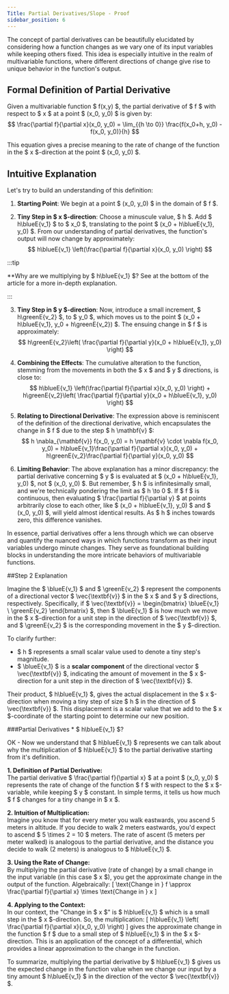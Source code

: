 ```yaml
---
Title: Partial Derivatives/Slope - Proof
sidebar_position: 6
---
```


The concept of partial derivatives can be beautifully elucidated by considering how a function changes as we vary one of its input variables while keeping others fixed. This idea is especially intuitive in the realm of multivariable functions, where different directions of change give rise to unique behavior in the function's output.

## Formal Definition of Partial Derivative

Given a multivariable function $ f(x,y) $, the partial derivative of $ f $ with respect to $ x $ at a point $ (x_0, y_0) $ is given by:
$$
\frac{\partial f}{\partial x}(x_0, y_0) = \lim_{{h \to 0}} \frac{f(x_0+h, y_0) - f(x_0, y_0)}{h}
$$

This equation gives a precise meaning to the rate of change of the function in the $ x $-direction at the point $ (x_0, y_0) $.

## Intuitive Explanation

Let's try to build an understanding of this definition:

1. **Starting Point**: We begin at a point $ (x_0, y_0) $ in the domain of $ f $.

2. **Tiny Step in $ x $-direction**: Choose a minuscule value, $ h $. Add $ h\blueE{v_1} $ to $ x_0 $, translating to the point $ (x_0 + h\blueE{v_1}, y_0) $. From our understanding of partial derivatives, the function's output will now change by approximately:
   $$
   h\blueE{v_1} \left(\frac{\partial f}{\partial x}(x_0, y_0) \right)
   $$

:::tip

**Why are we multiplying by $ h\blueE{v_1} $?
See at the bottom of the article for a more in-depth explanation.

:::

3. **Tiny Step in $ y $-direction**: Now, introduce a small increment, $ h\greenE{v_2} $, to $ y_0 $, which moves us to the point $ (x_0 + h\blueE{v_1}, y_0 + h\greenE{v_2}) $. The ensuing change in $ f $ is approximately:
   $$
   h\greenE{v_2}\left( \frac{\partial f}{\partial y}(x_0 + h\blueE{v_1}, y_0) \right)
   $$

4. **Combining the Effects**: The cumulative alteration to the function, stemming from the movements in both the $ x $ and $ y $ directions, is close to:
   $$
   h\blueE{v_1} \left(\frac{\partial f}{\partial x}(x_0, y_0) \right) + h\greenE{v_2}\left( \frac{\partial f}{\partial y}(x_0 + h\blueE{v_1}, y_0) \right)
   $$

5. **Relating to Directional Derivative**: The expression above is reminiscent of the definition of the directional derivative, which encapsulates the change in $ f $ due to the step $ h \mathbf{v} $:
   $$
   h \nabla_{\mathbf{v}} f(x_0, y_0) = h \mathbf{v} \cdot \nabla f(x_0, y_0) = h\blueE{v_1}\frac{\partial f}{\partial x}(x_0, y_0) + h\greenE{v_2}\frac{\partial f}{\partial y}(x_0, y_0)
   $$

6. **Limiting Behavior**: The above explanation has a minor discrepancy: the partial derivative concerning $ y $ is evaluated at $ (x_0 + h\blueE{v_1}, y_0) $, not $ (x_0, y_0) $. But remember, $ h $ is infinitesimally small, and we're technically pondering the limit as $ h \to 0 $. If $ f $ is continuous, then evaluating $ \frac{\partial f}{\partial y} $ at points arbitrarily close to each other, like $ (x_0 + h\blueE{v_1}, y_0) $ and $ (x_0, y_0) $, will yield almost identical results. As $ h $ inches towards zero, this difference vanishes.

In essence, partial derivatives offer a lens through which we can observe and quantify the nuanced ways in which functions transform as their input variables undergo minute changes. They serve as foundational building blocks in understanding the more intricate behaviors of multivariable functions.

##Step 2 Explanation

Imagine the $ \blueE{v_1} $ and $ \greenE{v_2} $ represent the components of a directional vector $ \vec{\textbf{v}} $ in the $ x $ and $ y $ directions, respectively. Specifically, if $ \vec{\textbf{v}} = \begin{bmatrix} \blueE{v_1} \\ \greenE{v_2} \end{bmatrix} $, then $ \blueE{v_1} $ is how much we move in the $ x $-direction for a unit step in the direction of $ \vec{\textbf{v}} $, and $ \greenE{v_2} $ is the corresponding movement in the $ y $-direction.

To clarify further: 
- $ h $ represents a small scalar value used to denote a tiny step's magnitude.
- $ \blueE{v_1} $ is a **scalar component** of the directional vector $ \vec{\textbf{v}} $, indicating the amount of movement in the $ x $-direction for a unit step in the direction of $ \vec{\textbf{v}} $.
  
Their product, $ h\blueE{v_1} $, gives the actual displacement in the $ x $-direction when moving a tiny step of size $ h $ in the direction of $ \vec{\textbf{v}} $. This displacement is a scalar value that we add to the $ x $-coordinate of the starting point to determine our new position.

###Partial Derivatives * $ h\blueE{v_1} $?

OK - Now we understand that $ h\blueE{v_1} $ represents we can talk about why the multiplication of $ h\blueE{v_1} $ to the partial derivative starting from it's definition.

**1. Definition of Partial Derivative:**  
The partial derivative $ \frac{\partial f}{\partial x} $ at a point $ (x_0, y_0) $ represents the rate of change of the function $ f $ with respect to the $ x $-variable, while keeping $ y $ constant. In simple terms, it tells us how much $ f $ changes for a tiny change in $ x $.

**2. Intuition of Multiplication:**  
Imagine you know that for every meter you walk eastwards, you ascend 5 meters in altitude. If you decide to walk 2 meters eastwards, you'd expect to ascend $ 5 \times 2 = 10 $ meters. The rate of ascent (5 meters per meter walked) is analogous to the partial derivative, and the distance you decide to walk (2 meters) is analogous to $ h\blueE{v_1} $. 

**3. Using the Rate of Change:**  
By multiplying the partial derivative (rate of change) by a small change in the input variable (in this case $ x $), you get the approximate change in the output of the function. Algebraically:
\[ \text{Change in } f \approx \frac{\partial f}{\partial x} \times \text{Change in } x \]

**4. Applying to the Context:**  
In our context, the "Change in $ x $" is $ h\blueE{v_1} $ which is a small step in the $ x $-direction. So, the multiplication:
\[ h\blueE{v_1} \left( \frac{\partial f}{\partial x}(x_0, y_0) \right) \]
gives the approximate change in the function $ f $ due to a small step of $ h\blueE{v_1} $ in the $ x $-direction. This is an application of the concept of a differential, which provides a linear approximation to the change in the function.

To summarize, multiplying the partial derivative by $ h\blueE{v_1} $ gives us the expected change in the function value when we change our input by a tiny amount $ h\blueE{v_1} $ in the direction of the vector $ \vec{\textbf{v}} $.




